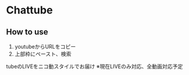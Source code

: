 # Chattube
## How to use
1. youtubeからURLをコピー
2. 上部枠にペースト、検索


tubeのLIVEをニコ動スタイルでお届け
※現在LIVEのみ対応、全動画対応予定

